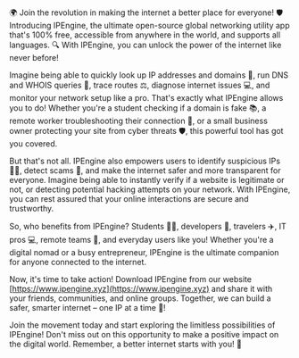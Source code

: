 🌍 Join the revolution in making the internet a better place for everyone! 🛡️ Introducing IPEngine, the ultimate open-source global networking utility app that's 100% free, accessible from anywhere in the world, and supports all languages. 🔍 With IPEngine, you can unlock the power of the internet like never before!

Imagine being able to quickly look up IP addresses and domains 📡, run DNS and WHOIS queries 🔧, trace routes ⚖️, diagnose internet issues 💻, and monitor your network setup like a pro. That's exactly what IPEngine allows you to do! Whether you're a student checking if a domain is fake 📚, a remote worker troubleshooting their connection 🏢, or a small business owner protecting your site from cyber threats 🛡️, this powerful tool has got you covered.

But that's not all. IPEngine also empowers users to identify suspicious IPs 🕵️‍♀️, detect scams 🚨, and make the internet safer and more transparent for everyone. Imagine being able to instantly verify if a website is legitimate or not, or detecting potential hacking attempts on your network. With IPEngine, you can rest assured that your online interactions are secure and trustworthy.

So, who benefits from IPEngine? Students 👨‍🎓, developers 🤖, travelers ✈️, IT pros 💻, remote teams 🏢, and everyday users like you! Whether you're a digital nomad or a busy entrepreneur, IPEngine is the ultimate companion for anyone connected to the internet.

Now, it's time to take action! Download IPEngine from our website [https://www.ipengine.xyz](https://www.ipengine.xyz) and share it with your friends, communities, and online groups. Together, we can build a safer, smarter internet – one IP at a time 🚀!

Join the movement today and start exploring the limitless possibilities of IPEngine! Don't miss out on this opportunity to make a positive impact on the digital world. Remember, a better internet starts with you! 💪